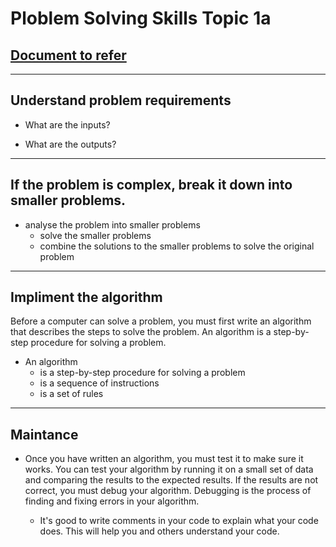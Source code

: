 # Ploblem Solving Skills Topic 1a
## [ Document to refer](../School%20Notes/Topic%201a%20Problem%20Solving%20Skillsv1.pdf)

-----------------
## Understand problem requirements
 - What are the inputs?
  
 - What are the outputs?
 -----------------

 ## If the problem is complex, break it down into smaller problems.
  - analyse the problem into smaller problems
    - solve the smaller problems
    - combine the solutions to the smaller problems to solve the original problem

------------------------
  ## Impliment the algorithm
   Before a computer can solve a problem, you must first write an algorithm that describes the steps to solve the problem. An algorithm is a step-by-step procedure for solving a problem. 

  - An algorithm
    - is a step-by-step procedure for solving a problem
    - is a sequence of instructions
    - is a set of rules
------------------  
## Maintance
- Once you have written an algorithm, you must test it to make sure it works. You can test your algorithm by running it on a small set of data and comparing the results to the expected results. If the results are not correct, you must debug your algorithm. Debugging is the process of finding and fixing errors in your algorithm.

    -  It's good to write comments in your code to explain what your code does. This will help you and others understand your code.
             







